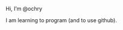 Hi, I’m @ochry

I am learning to program (and to use github).

<!---
ochry/ochry is a ✨ special ✨ repository because its `README.md` (this file) appears on your GitHub profile.
You can click the Preview link to take a look at your changes.
--->
